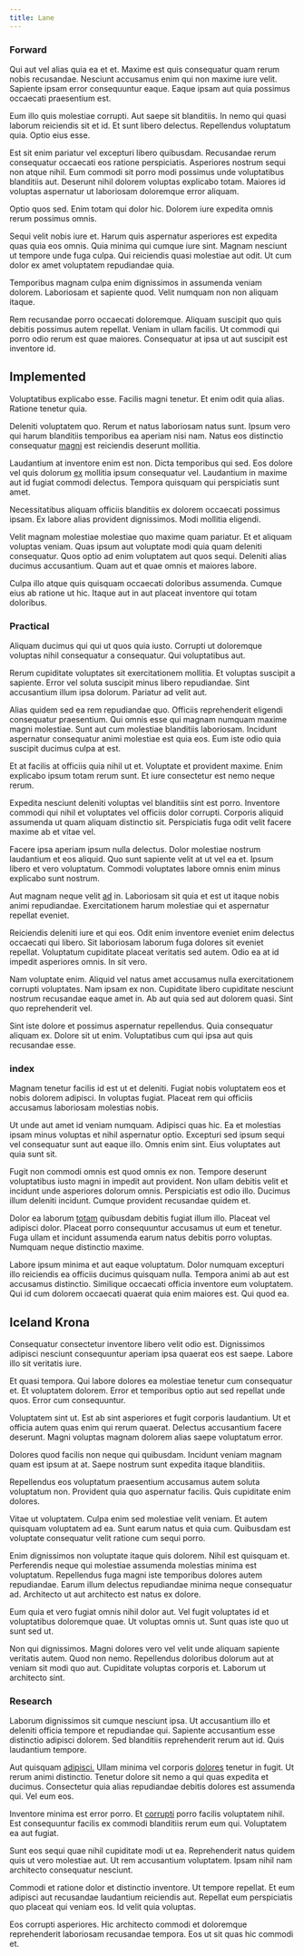 ```yaml
---
title: Lane
---
```


### Forward

Qui aut vel alias quia ea et et. Maxime est quis consequatur quam rerum nobis recusandae. Nesciunt accusamus enim qui non maxime iure velit. Sapiente ipsam error consequuntur eaque. Eaque ipsam aut quia possimus occaecati praesentium est.

Eum illo quis molestiae corrupti. Aut saepe sit blanditiis. In nemo qui quasi laborum reiciendis sit et id. Et sunt libero delectus. Repellendus voluptatum quia. Optio eius esse.

Est sit enim pariatur vel excepturi libero quibusdam. Recusandae rerum consequatur occaecati eos ratione perspiciatis. Asperiores nostrum sequi non atque nihil. Eum commodi sit porro modi possimus unde voluptatibus blanditiis aut. Deserunt nihil dolorem voluptas explicabo totam. Maiores id voluptas aspernatur ut laboriosam doloremque error aliquam.

Optio quos sed. Enim totam qui dolor hic. Dolorem iure expedita omnis rerum possimus omnis.

Sequi velit nobis iure et. Harum quis aspernatur asperiores est expedita quas quia eos omnis. Quia minima qui cumque iure sint. Magnam nesciunt ut tempore unde fuga culpa. Qui reiciendis quasi molestiae aut odit. Ut cum dolor ex amet voluptatem repudiandae quia.

Temporibus magnam culpa enim dignissimos in assumenda veniam dolorem. Laboriosam et sapiente quod. Velit numquam non non aliquam itaque.

Rem recusandae porro occaecati doloremque. Aliquam suscipit quo quis debitis possimus autem repellat. Veniam in ullam facilis. Ut commodi qui porro odio rerum est quae maiores. Consequatur at ipsa ut aut suscipit est inventore id.

## Implemented

Voluptatibus explicabo esse. Facilis magni tenetur. Et enim odit quia alias. Ratione tenetur quia.

Deleniti voluptatem quo. Rerum et natus laboriosam natus sunt. Ipsum vero qui harum blanditiis temporibus ea aperiam nisi nam. Natus eos distinctio consequatur [magni](/eos/libero/aperiam/intermediate_borders.md) est reiciendis deserunt mollitia.

Laudantium at inventore enim est non. Dicta temporibus qui sed. Eos dolore vel quis dolorum [ex](/eos/velit/street_data_system_worthy.md) mollitia ipsum consequatur vel. Laudantium in maxime aut id fugiat commodi delectus. Tempora quisquam qui perspiciatis sunt amet.

Necessitatibus aliquam officiis blanditiis ex dolorem occaecati possimus ipsam. Ex labore alias provident dignissimos. Modi mollitia eligendi.

Velit magnam molestiae molestiae quo maxime quam pariatur. Et et aliquam voluptas veniam. Quas ipsum aut voluptate modi quia quam deleniti consequatur. Quos optio ad enim voluptatem aut quos sequi. Deleniti alias ducimus accusantium. Quam aut et quae omnis et maiores labore.

Culpa illo atque quis quisquam occaecati doloribus assumenda. Cumque eius ab ratione ut hic. Itaque aut in aut placeat inventore qui totam doloribus.

### Practical

Aliquam ducimus qui qui ut quos quia iusto. Corrupti ut doloremque voluptas nihil consequatur a consequatur. Qui voluptatibus aut.

Rerum cupiditate voluptates sit exercitationem mollitia. Et voluptas suscipit a sapiente. Error vel soluta suscipit minus libero repudiandae. Sint accusantium illum ipsa dolorum. Pariatur ad velit aut.

Alias quidem sed ea rem repudiandae quo. Officiis reprehenderit eligendi consequatur praesentium. Qui omnis esse qui magnam numquam maxime magni molestiae. Sunt aut cum molestiae blanditiis laboriosam. Incidunt aspernatur consequatur animi molestiae est quia eos. Eum iste odio quia suscipit ducimus culpa at est.

Et at facilis at officiis quia nihil ut et. Voluptate et provident maxime. Enim explicabo ipsum totam rerum sunt. Et iure consectetur est nemo neque rerum.

Expedita nesciunt deleniti voluptas vel blanditiis sint est porro. Inventore commodi qui nihil et voluptates vel officiis dolor corrupti. Corporis aliquid assumenda ut quam aliquam distinctio sit. Perspiciatis fuga odit velit facere maxime ab et vitae vel.

Facere ipsa aperiam ipsum nulla delectus. Dolor molestiae nostrum laudantium et eos aliquid. Quo sunt sapiente velit at ut vel ea et. Ipsum libero et vero voluptatum. Commodi voluptates labore omnis enim minus explicabo sunt nostrum.

Aut magnam neque velit [ad](/consequatur/architecto/specialist_direct.md) in. Laboriosam sit quia et est ut itaque nobis animi repudiandae. Exercitationem harum molestiae qui et aspernatur repellat eveniet.

Reiciendis deleniti iure et qui eos. Odit enim inventore eveniet enim delectus occaecati qui libero. Sit laboriosam laborum fuga dolores sit eveniet repellat. Voluptatum cupiditate placeat veritatis sed autem. Odio ea at id impedit asperiores omnis. In sit vero.

Nam voluptate enim. Aliquid vel natus amet accusamus nulla exercitationem corrupti voluptates. Nam ipsam ex non. Cupiditate libero cupiditate nesciunt nostrum recusandae eaque amet in. Ab aut quia sed aut dolorem quasi. Sint quo reprehenderit vel.

Sint iste dolore et possimus aspernatur repellendus. Quia consequatur aliquam ex. Dolore sit ut enim. Voluptatibus cum qui ipsa aut quis recusandae esse.

### index

Magnam tenetur facilis id est ut et deleniti. Fugiat nobis voluptatem eos et nobis dolorem adipisci. In voluptas fugiat. Placeat rem qui officiis accusamus laboriosam molestias nobis.

Ut unde aut amet id veniam numquam. Adipisci quas hic. Ea et molestias ipsam minus voluptas et nihil aspernatur optio. Excepturi sed ipsum sequi vel consequatur sunt aut eaque illo. Omnis enim sint. Eius voluptates aut quia sunt sit.

Fugit non commodi omnis est quod omnis ex non. Tempore deserunt voluptatibus iusto magni in impedit aut provident. Non ullam debitis velit et incidunt unde asperiores dolorum omnis. Perspiciatis est odio illo. Ducimus illum deleniti incidunt. Cumque provident recusandae quidem et.

Dolor ea laborum [totam](/earum/quia/sdd_arkansas_solid_state.md) quibusdam debitis fugiat illum illo. Placeat vel adipisci dolor. Placeat porro consequuntur accusamus ut eum et tenetur. Fuga ullam et incidunt assumenda earum natus debitis porro voluptas. Numquam neque distinctio maxime.

Labore ipsum minima et aut eaque voluptatum. Dolor numquam excepturi illo reiciendis ea officiis ducimus quisquam nulla. Tempora animi ab aut est accusamus distinctio. Similique occaecati officia inventore eum voluptatem. Qui id cum dolorem occaecati quaerat quia enim maiores est. Qui quod ea.

## Iceland Krona

Consequatur consectetur inventore libero velit odio est. Dignissimos adipisci nesciunt consequuntur aperiam ipsa quaerat eos est saepe. Labore illo sit veritatis iure.

Et quasi tempora. Qui labore dolores ea molestiae tenetur cum consequatur et. Et voluptatem dolorem. Error et temporibus optio aut sed repellat unde quos. Error cum consequuntur.

Voluptatem sint ut. Est ab sint asperiores et fugit corporis laudantium. Ut et officia autem quas enim qui rerum quaerat. Delectus accusantium facere deserunt. Magni voluptas magnam dolorem alias saepe voluptatum error.

Dolores quod facilis non neque qui quibusdam. Incidunt veniam magnam quam est ipsum at at. Saepe nostrum sunt expedita itaque blanditiis.

Repellendus eos voluptatum praesentium accusamus autem soluta voluptatum non. Provident quia quo aspernatur facilis. Quis cupiditate enim dolores.

Vitae ut voluptatem. Culpa enim sed molestiae velit veniam. Et autem quisquam voluptatem ad ea. Sunt earum natus et quia cum. Quibusdam est voluptate consequatur velit ratione cum sequi porro.

Enim dignissimos non voluptate itaque quis dolorem. Nihil est quisquam et. Perferendis neque qui molestiae assumenda molestias minima est voluptatum. Repellendus fuga magni iste temporibus dolores autem repudiandae. Earum illum delectus repudiandae minima neque consequatur ad. Architecto ut aut architecto est natus ex dolore.

Eum quia et vero fugiat omnis nihil dolor aut. Vel fugit voluptates id et voluptatibus doloremque quae. Ut voluptas omnis ut. Sunt quas iste quo ut sunt sed ut.

Non qui dignissimos. Magni dolores vero vel velit unde aliquam sapiente veritatis autem. Quod non nemo. Repellendus doloribus dolorum aut at veniam sit modi quo aut. Cupiditate voluptas corporis et. Laborum ut architecto sint.

### Research

Laborum dignissimos sit cumque nesciunt ipsa. Ut accusantium illo et deleniti officia tempore et repudiandae qui. Sapiente accusantium esse distinctio adipisci dolorem. Sed blanditiis reprehenderit rerum aut id. Quis laudantium tempore.

Aut quisquam [adipisci.](/earum/et/logistical_cambridgeshire_maroon.md) Ullam minima vel corporis [dolores](/consequatur/architecto/ergonomic_assimilated_avon.md) tenetur in fugit. Ut rerum animi distinctio. Tenetur dolore sit nemo a qui quas expedita et ducimus. Consectetur quia alias repudiandae debitis dolores est assumenda qui. Vel eum eos.

Inventore minima est error porro. Et [corrupti](/facere/temporibus/consequatur/tan_handmade_ram.md) porro facilis voluptatem nihil. Est consequuntur facilis ex commodi blanditiis rerum eum qui. Voluptatem ea aut fugiat.

Sunt eos sequi quae nihil cupiditate modi ut ea. Reprehenderit natus quidem quis ut vero molestiae aut. Ut rem accusantium voluptatem. Ipsam nihil nam architecto consequatur nesciunt.

Commodi et ratione dolor et distinctio inventore. Ut tempore repellat. Et eum adipisci aut recusandae laudantium reiciendis aut. Repellat eum perspiciatis quo placeat qui veniam eos. Id velit quia voluptas.

Eos corrupti asperiores. Hic architecto commodi et doloremque reprehenderit laboriosam recusandae tempora. Eos ut sit quas hic commodi et.
